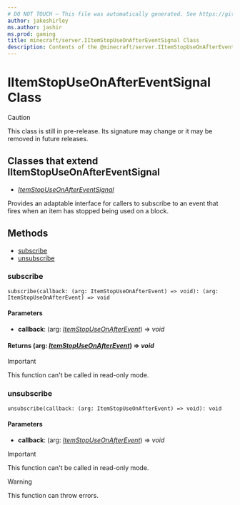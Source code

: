 ```yaml
---
# DO NOT TOUCH — This file was automatically generated. See https://github.com/mojang/minecraftapidocsgenerator to modify descriptions, examples, etc.
author: jakeshirley
ms.author: jashir
ms.prod: gaming
title: minecraft/server.IItemStopUseOnAfterEventSignal Class
description: Contents of the @minecraft/server.IItemStopUseOnAfterEventSignal class.
---
```

# IItemStopUseOnAfterEventSignal Class

> [!CAUTION]
> This class is still in pre-release.  Its signature may change or it may be removed in future releases.

## Classes that extend IItemStopUseOnAfterEventSignal
- [*ItemStopUseOnAfterEventSignal*](ItemStopUseOnAfterEventSignal.md)

Provides an adaptable interface for callers to subscribe to an event that fires when an item has stopped being used on a block.

## Methods
- [subscribe](#subscribe)
- [unsubscribe](#unsubscribe)

### **subscribe**
`
subscribe(callback: (arg: ItemStopUseOnAfterEvent) => void): (arg: ItemStopUseOnAfterEvent) => void
`

#### **Parameters**
- **callback**: (arg: [*ItemStopUseOnAfterEvent*](ItemStopUseOnAfterEvent.md)) => *void*

#### **Returns** (arg: [*ItemStopUseOnAfterEvent*](ItemStopUseOnAfterEvent.md)) => *void*

> [!IMPORTANT]
> This function can't be called in read-only mode.

### **unsubscribe**
`
unsubscribe(callback: (arg: ItemStopUseOnAfterEvent) => void): void
`

#### **Parameters**
- **callback**: (arg: [*ItemStopUseOnAfterEvent*](ItemStopUseOnAfterEvent.md)) => *void*

> [!IMPORTANT]
> This function can't be called in read-only mode.

> [!WARNING]
> This function can throw errors.

